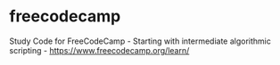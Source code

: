 # freecodecamp
Study Code for FreeCodeCamp - Starting with intermediate algorithmic scripting - https://www.freecodecamp.org/learn/
